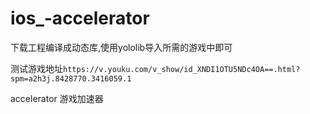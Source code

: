 # ios_-accelerator

下载工程编译成动态库,使用yololib导入所需的游戏中即可

测试游戏地址`https://v.youku.com/v_show/id_XNDI1OTU5NDc4OA==.html?spm=a2h3j.8428770.3416059.1`


accelerator 游戏加速器
